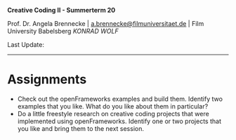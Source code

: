 <!-- ---  
title: Creative Coding II
author: Angela Brennecke
affiliation: Film University Babelsberg KONRAD WOLF
date: Summer term 20
---   -->
**Creative Coding II - Summerterm 20**

Prof. Dr. Angela Brennecke | a.brennecke@filmuniversitaet.de | Film University Babelsberg *KONRAD WOLF*

Last Update: 

---

# Assignments

- Check out the openFrameworks examples and build them. Identify two examples that you like. What do you like about them in particular?
- Do a little freestyle research on creative coding projects that were implemented using openFrameworks. Identify one or two projects that you like and bring them to the next session.